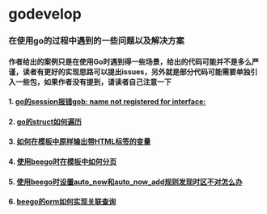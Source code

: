 # godevelop
### 在使用go的过程中遇到的一些问题以及解决方案
#### 作者给出的案例只是在使用Go时遇到得一些场景，给出的代码可能并不是多么严谨，读者有更好的实现思路可以提出issues，另外就是部分代码可能需要单独引入一些包，如果作者没有提到，请读者自己注意一下
#### 1. [go的session报错gob: name not registered for interface:](https://github.com/youeryuango/godevelop/blob/master/session%E7%9A%84gob:name.not.registered%E9%97%AE%E9%A2%98.md)
#### 2. [go的struct如何遍历](https://github.com/youeryuango/godevelop/blob/master/%E5%A6%82%E4%BD%95%E9%81%8D%E5%8E%86%E4%B8%80%E4%B8%AA%E7%BB%93%E6%9E%84%E4%BD%93.md)
#### 3. [如何在模板中原样输出带HTML标签的变量](https://github.com/youeryuango/godevelop/blob/master/%E5%A6%82%E4%BD%95%E5%9C%A8%E6%A8%A1%E6%9D%BF%E4%B8%AD%E5%8E%9F%E6%A0%B7%E8%BE%93%E5%87%BA%E5%B8%A6HTML%E6%A0%87%E7%AD%BE%E7%9A%84%E5%8F%98%E9%87%8F.md)
#### 4. [使用beego时在模板中如何分页](https://github.com/youeryuango/godevelop/blob/master/%E4%BD%BF%E7%94%A8beego%E6%97%B6%E5%9C%A8%E6%A8%A1%E6%9D%BF%E4%B8%AD%E5%A6%82%E4%BD%95%E5%88%86%E9%A1%B5.md)
#### 5. [使用beego时设置auto_now和auto_now_add规则发现时区不对怎么办](https://github.com/youeryuango/godevelop/blob/master/%E4%BD%BF%E7%94%A8beego%E6%97%B6%E8%AE%BE%E7%BD%AEauto_now%E5%92%8Cauto_now_add%E8%A7%84%E5%88%99%E5%8F%91%E7%8E%B0%E6%97%B6%E5%8C%BA%E4%B8%8D%E5%AF%B9%E6%80%8E%E4%B9%88%E5%8A%9E.md)
#### 6. [beego的orm如何实现关联查询](https://github.com/youeryuango/godevelop/blob/master/beego%E7%9A%84orm%E5%A6%82%E4%BD%95%E5%AE%9E%E7%8E%B0%E5%85%B3%E8%81%94%E6%9F%A5%E8%AF%A2.md)
